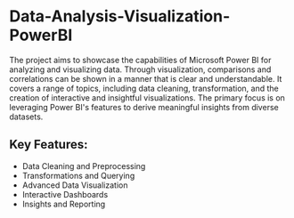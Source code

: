 # Data-Analysis-Visualization-PowerBI
The project aims to showcase the capabilities of Microsoft Power BI for analyzing and visualizing data.  Through visualization, comparisons and correlations can be shown in a manner that is clear and understandable.
It covers a range of topics, including data cleaning, transformation, and the creation of interactive and insightful visualizations. The primary focus is on leveraging Power BI's features to derive meaningful insights from diverse datasets.

## Key Features:
- Data Cleaning and Preprocessing
- Transformations and Querying
- Advanced Data Visualization
- Interactive Dashboards
- Insights and Reporting
